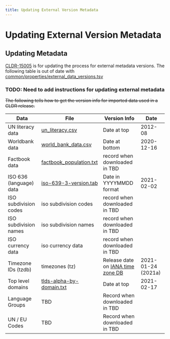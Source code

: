 ```yaml
---
title: Updating External Version Metadata
---
```


# Updating External Version Metadata

## Updating Metadata

[CLDR\-15005](https://unicode-org.atlassian.net/browse/CLDR-15005) is for updating the process for external metadata versions. The following table is out of date with [common/properties/external\_data\_versions.tsv](https://github.com/unicode-org/cldr/blob/main/common/properties/external_data_versions.tsv)

### TODO: Need to add instructions for updating external metadata

~~The following tells how to get the version info for imported data used in a CLDR release.~~

| Data | File | Version Info | Date |
|---|---|---|---|
| UN literacy data | [un_literacy.csv](https://github.com/unicode-org/cldr/blob/master/tools/java/org/unicode/cldr/util/data/external/un_literacy.csv) | Date at top | 2012-08 |
| Worldbank data | [world_bank_data.csv](https://github.com/unicode-org/cldr/blob/master/tools/java/org/unicode/cldr/util/data/external/world_bank_data.csv) | Date at bottom | 2020-12-16 |
| Factbook data | [factbook_population.txt](https://github.com/unicode-org/cldr/blob/master/tools/java/org/unicode/cldr/util/data/external/factbook_population.txt) | record when downloaded in TBD |   |
| ISO 636 (language) data | [iso-639-3-version.tab](https://github.com/unicode-org/cldr/blob/master/tools/java/org/unicode/cldr/util/data/iso-639-3-version.tab) | Date in YYYYMMDD format | 2021-02-02 |
| ISO subdivision codes | iso subdivision codes | record when downloaded  in TBD |   |
| ISO subdivision names | iso subdivision names | record when downloaded  in TBD |   |
| ISO currency data | iso currency data | record when downloaded  in TBD |   |
| Timezone IDs (tzdb) | timezones (tz) | Release date on [IANA time zone DB](https://www.iana.org/time-zones) | 2021-01-24 (2021a) |
| Top level domains | [tlds-alpha-by-domain.txt](https://github.com/unicode-org/cldr/blob/master/tools/java/org/unicode/cldr/util/data/tlds-alpha-by-domain.txt) | Date at top | 2021-02-17 |
| Language Groups | TBD | Record when downloaded   in TBD |   |
| UN / EU Codes | TBD | Record when downloaded   in TBD |   |

